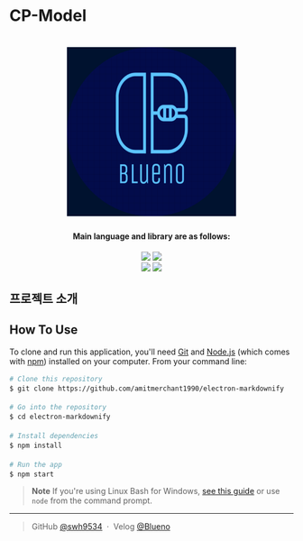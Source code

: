 # CP-Model

<h1 align="center">
  <img src="https://github.com/swh9534/swh9534/raw/main/blueno_circle_logo.png" alt="Blueno" width="300">
  <br>
</h1>

<h4 align="center">Main language and library are as follows:</h4>

<p align="center">
  <img src="https://img.shields.io/badge/python-3776AB?style=flat-square&logo=python&logoColor=white">
  <img src="https://img.shields.io/badge/PyTorch-EE4C2C?style=flat-square&logo=PyTorch&logoColor=white"><br/>
  <img src="https://img.shields.io/badge/Pandas-150458?style=flat-square&logo=Pandas&logoColor=white">
  <img src="https://img.shields.io/badge/scikit-learn-F7931E?style=flat&logo=scikit-learn&logoColor=white"/>
</p>

## 프로젝트 소개


## How To Use

To clone and run this application, you'll need [Git](https://git-scm.com) and [Node.js](https://nodejs.org/en/download/) (which comes with [npm](http://npmjs.com)) installed on your computer. From your command line:

```bash
# Clone this repository
$ git clone https://github.com/amitmerchant1990/electron-markdownify

# Go into the repository
$ cd electron-markdownify

# Install dependencies
$ npm install

# Run the app
$ npm start
```

> **Note**
> If you're using Linux Bash for Windows, [see this guide](https://www.howtogeek.com/261575/how-to-run-graphical-linux-desktop-applications-from-windows-10s-bash-shell/) or use `node` from the command prompt.


---

> GitHub [@swh9534](https://github.com/swh9534) &nbsp;&middot;&nbsp;
> Velog [@Blueno](https://velog.io/@blueno/posts)
